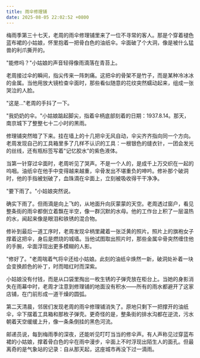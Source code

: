 ```yaml
---
title: 雨伞修理铺
date: 2025-08-05 22:02:52 +0800
---
```


梅雨季第三十七天，老周的雨伞修理铺里来了一位不寻常的客人。那是个穿着褪色蓝布裙的小姑娘，怀里抱着一把骨白色的油纸伞。伞面破了个大洞，像是被什么猛兽的利爪撕开的。

"能修吗？"小姑娘的声音轻得像雨滴落在青苔上。

老周接过伞的瞬间，指尖传来一阵刺痛。这把伞的骨架不是竹子，而是某种冷冰冰的金属。当他用放大镜检查伞面时，那些看似随意的花纹突然蠕动起来，组成一张哭泣的人脸。

"这是..."老周的手抖了一下。

"我奶奶的伞。"小姑娘踮起脚尖，指着伞柄底部刻着的日期：1937.8.14。那天，南京城下了整整七十二小时的黑雨。

修理铺突然暗了下来。挂在墙上的十几把伞无风自动，伞尖齐齐指向同一个方向。老周发现自己的工具箱里多了几样不认识的工具：一根银色的缝衣针，一团会发光的丝线，还有瓶标签写着"记忆胶水"的紫色液体。

当第一针穿过伞面时，老周听见了哭声。不是一个人的，是成千上万交织在一起的呜咽。油纸伞在他手中变得越来越重，伞骨发出不堪重负的呻吟。修补那个破洞时，他的手指被划破了，血珠滴在伞面上，立刻被吸收得干干净净。

"要下雨了。"小姑娘突然说。

确实下雨了。但雨滴是向上飞的，从地面升向灰蒙蒙的天空。老周透过窗户，看见整条街的雨伞都倒立着飘在半空，像一群沉默的水母。他的工作台上积了一层温热的水，闻起来像是眼泪和铁锈的混合物。

修补到最后一道工序时，老周发现伞柄里藏着一张泛黄的照片。照片上的旗袍女子撑着这把伞，身后是燃烧的城墙。当他试图取出照片时，那些金属伞骨突然缠住他的手腕，伞面浮现出更多模糊的人影。

"修好了。"老周喘着气将伞还给小姑娘。此刻的油纸伞焕然一新，破洞处补着一块会变换颜色的补丁，时而暗红时而深紫。

小姑娘没有付钱，而是从口袋里掏出一枚生锈的子弹壳放在柜台上。当她的身影消失在雨幕中时，老周才注意到修理铺的地面没有积水——所有的雨水都避开了这家店铺，在门前形成一道干燥的圆弧。

第二天清晨，邻居们发现老周的雨伞修理铺消失了。原地只剩下一把撑开的油纸伞，伞下摆着工具箱和那枚子弹壳。更奇怪的是，整条街的排水沟都在逆流，污水朝着天空缓缓上升，像一条条倒挂的黑色河流。

邮递员说，每到梅雨季的深夜，还能听见叮叮当当的修伞声。有人声称见过穿蓝布裙的小姑娘，撑着骨白色的伞在雨中漫步，伞面上不时浮现出陌生人的面孔。但最离奇的是气象站的记录：自从那天起，这座城市再没下过一滴雨。
